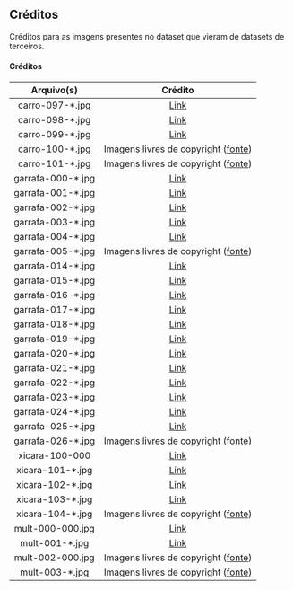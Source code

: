 ## Créditos

Créditos para as imagens presentes no dataset que vieram de datasets de terceiros.

#### Créditos

| Arquivo(s) | Crédito |
|:----------:|:-------:|
| carro-097-*.jpg | [Link](http://www.vision.caltech.edu/pmoreels/Datasets/Giuseppe_Toys_03/) |
| carro-098-*.jpg | [Link](https://www1.cs.columbia.edu/CAVE/software/softlib/coil-100.php) |
| carro-099-*.jpg | [Link](http://lear.inrialpes.fr/people/nowak/similarity/index.html) |
| carro-100-*.jpg | Imagens livres de copyright ([fonte](https://pixabay.com/)) |
| carro-101-*.jpg | Imagens livres de copyright ([fonte](https://unsplash.com/)) |
| garrafa-000-*.jpg | [Link](http://www.slipguru.unige.it/Data/glassense_vision/) |
| garrafa-001-*.jpg | [Link](http://www.vision.caltech.edu/pmoreels/Datasets/Home_Objects_06/) |
| garrafa-002-*.jpg | [Link](http://tacodataset.org/) |
| garrafa-003-*.jpg | [Link](https://www.kaggle.com/deadskull7/cola-bottle-identification) |
| garrafa-004-*.jpg | [Link]((http://rgbd-dataset.cs.washington.edu/dataset/rgbd-dataset_full/)) |
| garrafa-005-*.jpg | Imagens livres de copyright ([fonte](https://pixabay.com/)) |
| garrafa-014-*.jpg | [Link](https://github.com/garythung/trashnet) |
| garrafa-015-*.jpg | [Link](https://dataturks.com/projects/arfika/Test1) |
| garrafa-016-*.jpg | [Link](https://dataturks.com/projects/arfika/Plastic%20Bottle%20Bounding%20Box%20Dataset) |
| garrafa-017-*.jpg | [Link](https://dataturks.com/projects/arfika/Plastic%20Bottle%202) |
| garrafa-018-*.jpg | [Link](https://dataturks.com/projects/arfika/Plastic%20Bottle%203) |
| garrafa-019-*.jpg | [Link](https://dataturks.com/projects/arfika/Plastic%20Bottle%204) |
| garrafa-020-*.jpg | [Link](https://dataturks.com/projects/arfika/Plastic%20Bottle%205) |
| garrafa-021-*.jpg | [Link](https://dataturks.com/projects/arfika/Plastic%20Bottle%206) |
| garrafa-022-*.jpg | [Link](https://dataturks.com/projects/arfika/Plastic%20Bottle%207) |
| garrafa-023-*.jpg | [Link](https://dataturks.com/projects/arfika/Plastic%20Bottle%208) |
| garrafa-024-*.jpg | [Link](https://dataturks.com/projects/arfika/Glass%20Bottle) |
| garrafa-025-*.jpg | [Link](https://github.com/devfoo-one/BeerBB-1K) |
| garrafa-026-*.jpg | Imagens livres de copyright ([fonte](https://unsplash.com/)) |
| xicara-100-000 | [Link](http://www.vision.caltech.edu/pmoreels/Datasets/Home_Objects_06/) |
| xicara-101-*.jpg | [Link](http://ai.stanford.edu/~asaxena/robotdatacollection/dataset.html) |
| xicara-102-*.jpg | [Link](https://www1.cs.columbia.edu/CAVE/software/softlib/coil-100.php) |
| xicara-103-*.jpg | [Link]((http://rgbd-dataset.cs.washington.edu/dataset/rgbd-dataset_full/)) |
| xicara-104-*.jpg | Imagens livres de copyright ([fonte](https://pixabay.com/)) |
| mult-000-000.jpg | [Link](http://www.vision.caltech.edu/pmoreels/Datasets/Home_Objects_06/) |
| mult-001-*.jpg | [Link](http://ai.stanford.edu/~asaxena/robotdatacollection/dataset.html) |
| mult-002-000.jpg | Imagens livres de copyright ([fonte](https://pixabay.com/)) |
| mult-003-*.jpg | Imagens livres de copyright ([fonte](https://unsplash.com/)) |

